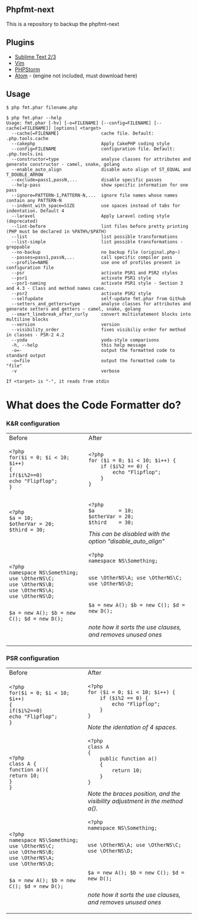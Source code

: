 ## Phpfmt-next

This is a repository to backup the phpfmt-next

## Plugins

* [Sublime Text 2/3](https://github.com/phpfmt/sublime-phpfmt)
* [Vim](https://github.com/phpfmt/vim-phpfmt)
* [PHPStorm](https://github.com/phpfmt/php.tools/blob/master/PHPStorm.md)
* [Atom](https://github.com/Dgame/atom-php-fmt) - (engine not included, must download here)

## Usage

```ShellSession
$ php fmt.phar filename.php

$ php fmt.phar --help
Usage: fmt.phar [-hv] [-o=FILENAME] [--config=FILENAME] [--cache[=FILENAME]] [options] <target>
  --cache[=FILENAME]                cache file. Default: .php.tools.cache
  --cakephp                         Apply CakePHP coding style
  --config=FILENAME                 configuration file. Default: .php.tools.ini
  --constructor=type                analyse classes for attributes and generate constructor - camel, snake, golang
  --enable_auto_align               disable auto align of ST_EQUAL and T_DOUBLE_ARROW
  --exclude=pass1,passN,...         disable specific passes
  --help-pass                       show specific information for one pass
  --ignore=PATTERN-1,PATTERN-N,...  ignore file names whose names contain any PATTERN-N
  --indent_with_space=SIZE          use spaces instead of tabs for indentation. Default 4
  --laravel                         Apply Laravel coding style (deprecated)
  --lint-before                     lint files before pretty printing (PHP must be declared in %PATH%/$PATH)
  --list                            list possible transformations
  --list-simple                     list possible transformations - greppable
  --no-backup                       no backup file (original.php~)
  --passes=pass1,passN,...          call specific compiler pass
  --profile=NAME                    use one of profiles present in configuration file
  --psr                             activate PSR1 and PSR2 styles
  --psr1                            activate PSR1 style
  --psr1-naming                     activate PSR1 style - Section 3 and 4.3 - Class and method names case.
  --psr2                            activate PSR2 style
  --selfupdate                      self-update fmt.phar from Github
  --setters_and_getters=type        analyse classes for attributes and generate setters and getters - camel, snake, golang
  --smart_linebreak_after_curly     convert multistatement blocks into multiline blocks
  --version                         version
  --visibility_order                fixes visibiliy order for method in classes - PSR-2 4.2
  --yoda                            yoda-style comparisons
  -h, --help                        this help message
  -o=-                              output the formatted code to standard output
  -o=file                           output the formatted code to "file"
  -v                                verbose

If <target> is "-", it reads from stdin
```

# What does the Code Formatter do?

### K&R configuration
<table>
<tr>
<td>Before</td>
<td>After</td>
</tr>
<tr>
<td>
<pre><code>&lt;?php
for($i = 0; $i &lt; 10; $i++)
{
if($i%2==0)
echo "Flipflop";
}
</code></pre>
</td>
<td>
<pre><code>&lt;?php
for ($i = 0; $i &lt; 10; $i++) {
	if ($i%2 == 0) {
		echo "Flipflop";
	}
}
</code></pre>
</td>
</tr>
<tr>
<td>
<pre><code>&lt;?php
$a = 10;
$otherVar = 20;
$third = 30;
</code></pre>
</td>
<td>
<pre><code>&lt;?php
$a        = 10;
$otherVar = 20;
$third    = 30;
</code></pre>
<i>This can be disabled with the option "disable_auto_align"</i>
</td>
</tr>
<tr>
<td>
<pre><code>&lt;?php
namespace NS\Something;
use \OtherNS\C;
use \OtherNS\B;
use \OtherNS\A;
use \OtherNS\D;

$a = new A();
$b = new C();
$d = new D();
</code></pre>
</td>
<td>
<pre><code>&lt;?php
namespace NS\Something;

use \OtherNS\A;
use \OtherNS\C;
use \OtherNS\D;

$a = new A();
$b = new C();
$d = new D();
</code></pre>
<i>note how it sorts the use clauses, and removes unused ones</i>
</td>
</tr>
</table>

### PSR configuration
<table>
<tr>
<td>Before</td>
<td>After</td>
</tr>
<tr>
<td>
<pre><code>&lt;?php
for($i = 0; $i &lt; 10; $i++)
{
if($i%2==0)
echo "Flipflop";
}
</code></pre>
</td>
<td>
<pre><code>&lt;?php
for ($i = 0; $i &lt; 10; $i++) {
    if ($i%2 == 0) {
        echo "Flipflop";
    }
}
</code></pre>
<i>Note the identation of 4 spaces.</i>
</td>
</tr>
<tr>
<td>
<pre><code>&lt;?php
class A {
function a(){
return 10;
}
}
</code></pre>
</td>
<td>
<pre><code>&lt;?php
class A
{
    public function a()
    {
        return 10;
    }
}
</code></pre>
<i>Note the braces position, and the visibility adjustment in the method a().</i>
</td>
</tr>
<tr>
<td>
<pre><code>&lt;?php
namespace NS\Something;
use \OtherNS\C;
use \OtherNS\B;
use \OtherNS\A;
use \OtherNS\D;

$a = new A();
$b = new C();
$d = new D();
</code></pre>
</td>
<td>
<pre><code>&lt;?php
namespace NS\Something;

use \OtherNS\A;
use \OtherNS\C;
use \OtherNS\D;

$a = new A();
$b = new C();
$d = new D();
</code></pre>
<i>note how it sorts the use clauses, and removes unused ones</i>
</td>
</tr>
</table>
